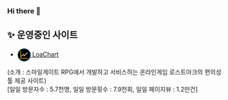 ### Hi there 👋

## ✨ 운영중인 사이트
- <a href="https://loachart.com" align="center"><img src="/img/loachart.png" width="30px" valign="middle"> LoaChart</a>

(소개 : 스마일게이트 RPG에서 개발하고 서비스하는 온라인게임 로스트아크의 편의성 툴 제공 사이트)
<br>
[일일 방문자수 : 5.7천명, 
일일 방문횟수 : 7.9천회, 
일일 페이지뷰 : 1.2만건]

